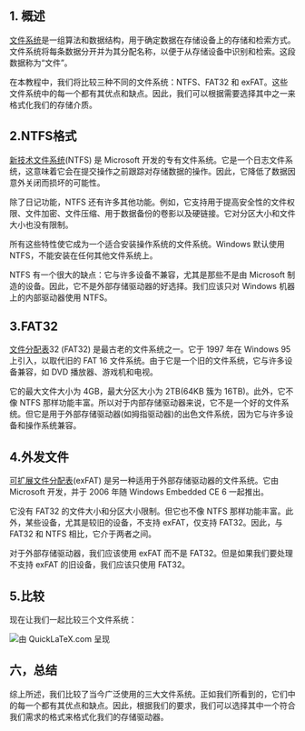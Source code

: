 ## 1. 概述

[文件系统](https://www.baeldung.com/cs/files-file-systems)是一组算法和数据结构，用于确定数据在存储设备上的存储和检索方式。文件系统将每条数据分开并为其分配名称，以便于从存储设备中识别和检索。这段数据称为“文件”。

在本教程中，我们将比较三种不同的文件系统：NTFS、FAT32 和 exFAT。这些文件系统中的每一个都有其优点和缺点。因此，我们可以根据需要选择其中之一来格式化我们的存储介质。

## 2.NTFS格式

[新技术文件系统](https://en.wikipedia.org/wiki/NTFS)(NTFS) 是 Microsoft 开发的专有文件系统。它是一个日志文件系统，这意味着它会在提交操作之前跟踪对存储数据的操作。因此，它降低了数据因意外关闭而损坏的可能性。

除了日记功能，NTFS 还有许多其他功能。例如，它支持用于提高安全性的文件权限、文件加密、文件压缩、用于数据备份的卷影以及硬链接。它对分区大小和文件大小也没有限制。

所有这些特性使它成为一个适合安装操作系统的文件系统。Windows 默认使用 NTFS，不能安装在任何其他文件系统上。

NTFS 有一个很大的缺点：它与许多设备不兼容，尤其是那些不是由 Microsoft 制造的设备。因此，它不是外部存储驱动器的好选择。我们应该只对 Windows 机器上的内部驱动器使用 NTFS。

## 3.FAT32

[文件分配表](https://en.wikipedia.org/wiki/File_Allocation_Table)32 (FAT32) 是最古老的文件系统之一。它于 1997 年在 Windows 95 上引入，以取代旧的 FAT 16 文件系统。由于它是一个旧的文件系统，它与许多设备兼容，如 DVD 播放器、游戏机和电视。

它的最大文件大小为 4GB，最大分区大小为 2TB(64KB 簇为 16TB)。此外，它不像 NTFS 那样功能丰富。所以对于内部存储驱动器来说，它不是一个好的文件系统。但它是用于外部存储驱动器(如拇指驱动器)的出色文件系统，因为它与许多设备和操作系统兼容。

## 4.外发文件

[可扩展文件分配表](https://en.wikipedia.org/wiki/ExFAT)(exFAT) 是另一种适用于外部存储驱动器的文件系统。它由 Microsoft 开发，并于 2006 年随 Windows Embedded CE 6 一起推出。

它没有 FAT32 的文件大小和分区大小限制。但它也不像 NTFS 那样功能丰富。此外，某些设备，尤其是较旧的设备，不支持 exFAT，仅支持 FAT32。因此，与 FAT32 和 NTFS 相比，它介于两者之间。

对于外部存储驱动器，我们应该使用 exFAT 而不是 FAT32。但是如果我们要处理不支持 exFAT 的旧设备，我们应该只使用 FAT32。

## 5.比较

现在让我们一起比较三个文件系统：

![由 QuickLaTeX.com 呈现](https://www.baeldung.com/wp-content/ql-cache/quicklatex.com-4ac3d4d404640888936b9008daf60af4_l3.svg)

## 六，总结

综上所述，我们比较了当今广泛使用的三大文件系统。正如我们所看到的，它们中的每一个都有其优点和缺点。因此，根据我们的要求，我们可以选择其中一个符合我们需求的格式来格式化我们的存储驱动器。